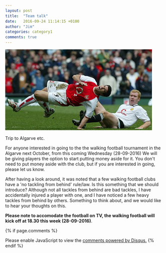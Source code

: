 ```yaml
---
layout: post
title:  "Team talk"
date:   2016-09-24 11:14:15 +0100
author: "Jim"
categories: category1
comments: true
---
```


![latest](/assets/cm1.jpg)

Trip to Algarve etc.

For anyone interested in going to the the walking football tournament in the Algarve next October, from this coming Wednesday (28-09-2016) We will be giving players the option to start putting money aside for it.<!--more--> You don't need to put money aside with the club, but if you are interested in going, please let us know.

After having a look around, it was noted that a few walking football clubs have a 'no tackling from behind' rule/law. Is this something that we should introduce? Although not all tackles from behind are bad tackles, I have accidentally injured a player with one, and I have noticed a few heavy tackles from behind by others. Something to think about, and we would like to hear your thoughts on this.


**Please note to accomodate the football on TV, the walking football will kick off at 18.30 this week (28-09-2016)**.   

{% if page.comments %}
<div id="disqus_thread"></div>
<script>
    /**
     *  RECOMMENDED CONFIGURATION VARIABLES: EDIT AND UNCOMMENT THE SECTION BELOW TO INSERT DYNAMIC VALUES FROM YOUR PLATFORM OR CMS.
     *  LEARN WHY DEFINING THESE VARIABLES IS IMPORTANT: https://disqus.com/admin/universalcode/#configuration-variables
     */
    /*
    var disqus_config = function () {
        this.page.url = index.html;  // Replace PAGE_URL with your page's canonical URL variable
        this.page.identifier = PAGE_IDENTIFIER; // Replace PAGE_IDENTIFIER with your page's unique identifier variable
    };
    */
    (function() {  // DON'T EDIT BELOW THIS LINE
        var d = document, s = d.createElement('script');
        
        s.src = '//arbroathwalkingfootball.disqus.com/embed.js';
        
        s.setAttribute('data-timestamp', +new Date());
        (d.head || d.body).appendChild(s);
    })();
</script>
<noscript>Please enable JavaScript to view the <a href="https://disqus.com/?ref_noscript" rel="nofollow">comments powered by Disqus.</a></noscript>
{% endif %}  


